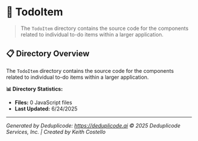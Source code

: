 # 📁 TodoItem

> The `TodoItem` directory contains the source code for the components related to individual to-do items within a larger application.

## 📋 Directory Overview

The `TodoItem` directory contains the source code for the components related to individual to-do items within a larger application.

**📊 Directory Statistics:**
- **Files:** 0 JavaScript files
- **Last Updated:** 6/24/2025

---

*Generated by Deduplicode: https://deduplicode.ai*
*© 2025 Deduplicode Services, Inc. | Created by Keith Costello*
